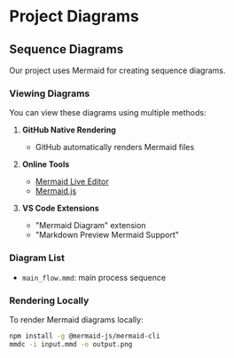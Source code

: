 # Project Diagrams

## Sequence Diagrams

Our project uses Mermaid for creating sequence diagrams.

### Viewing Diagrams

You can view these diagrams using multiple methods:

1. **GitHub Native Rendering**
    - GitHub automatically renders Mermaid files

2. **Online Tools**
    - [Mermaid Live Editor](https://mermaid.live/)
    - [Mermaid.js](https://mermaid.js.org/)

3. **VS Code Extensions**
    - "Mermaid Diagram" extension
    - "Markdown Preview Mermaid Support"

### Diagram List

- `main_flow.mmd`: main process sequence

### Rendering Locally

To render Mermaid diagrams locally:

```bash
npm install -g @mermaid-js/mermaid-cli
mmdc -i input.mmd -o output.png